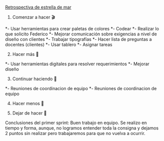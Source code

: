 [Retrospectiva de estrella de mar](https://miro.com/app/board/o9J_ki0JX6A=/)


1. Comenzar a hacer 🎬

*- Usar herramientas para crear paletas de colores
*- Codear
*- Realizar lo que solicito Federico
*- Mejorar comunicación sobre exigencias a nivel de diseño con clientes
*- Trabajar tipografías
*- Hacer lista de preguntas a docentes (clientes)
*- Usar tablero
*- Asignar tareas

2. Hacer más 💪

*- Usar herramientas digitales para resolver requerimientos
*- Mejorar diseño

3. Continuar haciendo 🚂

*- Reuniones de coordinacion de equipo
*- Reuniones de coordinacion de equipo

4. Hacer menos 🐌



5. Dejar de hacer 🛑


Conclusiones del primer sprint: Buen trabajo en equipo. Se realizo en tiempo y forma, aunque, no logramos entender 
toda la consigna y dejamos 2 puntos sin realizar pero trabajaremos para que no vuelva a ocurrir.

